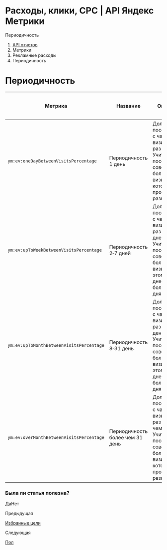 # Расходы, клики, CPC | API Яндекс Метрики

Периодичность

  1. [API отчетов](../../index.md)
  2. Метрики
  3. Рекламные расходы
  4. Периодичность

# Периодичность

**Метрика** |  **Название** |  **Описание** |  **Тип** |  **Возможность фильтрации** |  **Минимальная дата для создания отчета**  
---|---|---|---|---|---  
`ym:ev:oneDayBetweenVisitsPercentage` |  Периодичность 1 день |  Доля визитов посетителей с частотой визитов один раз в 1 день. Учитываются посетители, совершившие больше двух визитов, которые произошли в разные дни. |  `percents` |  есть |  2009-01-01  
`ym:ev:upToWeekBetweenVisitsPercentage` |  Периодичность 2‑7 дней |  Доля визитов посетителей с частотой визитов один раз в 2‑7 дней. Учитываются посетители, совершившие больше двух визитов. При этом число дней визитов больше 1 дня. |  `percents` |  есть |  2009-01-01  
`ym:ev:upToMonthBetweenVisitsPercentage` |  Периодичность 8‑31 день |  Доля визитов посетителей с частотой визитов один раз в 8‑31 день. Учитываются посетители, совершившие больше двух визитов. При этом число дней визитов больше 1 дня. |  `percents` |  есть |  2009-01-01  
`ym:ev:overMonthBetweenVisitsPercentage` |  Периодичность более чем 31 день |  Доля визитов посетителей с частотой визитов один раз в более чем 31 день. Учитываются посетители, совершившие больше двух визитов, которые произошли в разные дни. |  `percents` |  есть |  2009-01-01  
  
### Была ли статья полезна?

ДаНет

Предыдущая

[Избранные цели](expenses_favorite_goals.md)

Следующая

[Пол](gender.md)
